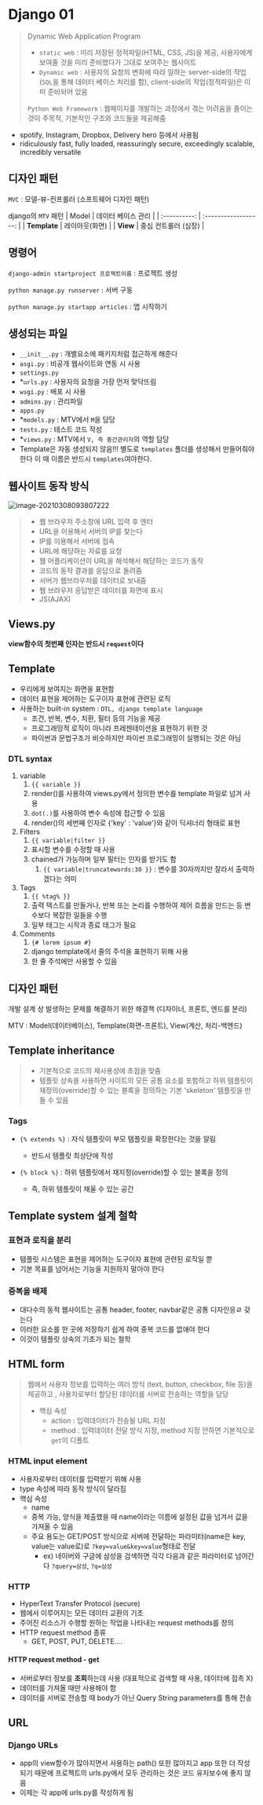 # Django 01

> Dynamic Web Application Program
>
> - `static web` : 미리 저장된 정적파일(HTML, CSS, JS)을 제공, 사용자에게 보여줄 것을 미리 준비했다가 그대로 보여주는 웹사이트
> - `Dynamic web` : 사용자의 요청의 변화에 따라 일하는 server-side의 작업 (`SQL`을 통해 데이터 베이스 처리를 함), client-side의 작업(정적파일)은 이미 준비되어 있음
>
>  `Python Web Framework` : 웹페이지를 개발하는 과정에서 겪는 어려움을 줄이는 것이 주목적, 기본적인 구조와 코드들을 제공해줌

 - spotify, Instagram, Dropbox, Delivery hero 등에서 사용됨
 - ridiculously fast, fully loaded, reassuringly secure, exceedingly scalable, incredibly versatile

## 디자인 패턴

`MVC` : 모델-뷰-컨프롤러 (소프트웨어 디자인 패턴)

django의 `MTV` 패턴
|    Model     |  데이터 베이스 관리  |
| :----------: | :------------------: |
| **Template** |    레이아웃(화면)    |
|   **View**   | 중심 컨트롤러 (심장) |



## 명령어

`django-admin startproject 프로젝트이름` : 프로젝트 생성

`python manage.py runserver` : 서버 구동 

`python manage.py startapp articles` : 앱 시작하기

## 생성되는 파일


- `__init__.py` : 개별요소에 패키지처럼 접근하게 해준다 
- `asgi.py` : 비공개 웹사이트와 연동 시 사용
- `settings.py`
- *`urls.py` : 사용자의 요청을 가장 먼저 맞닥뜨림 
- `wsgi.py` : 배포 시 사용
- `admins.py` : 관리파일
- `apps.py` 
- *`models.py` : MTV에서 `M`을 담당
- `tests.py` : 테스트 코드 작성
- *`views.py` : MTV에서 `V, 즉 중간관리자`의 역할 담당
- Template은 자동 생성되지 않음!!! 별도로 `templates` 폴더를 생성해서 만들어줘야 한다 이 때 이름은 반드시 `templates`여야한다.

## 웹사이트 동작 방식

![image-20210308093807222](C:\Users\leejo\AppData\Roaming\Typora\typora-user-images\image-20210308093807222.png)

> - 웹 브라우저 주소창에 URL 입력 후 엔터
> - URL을 이용해서 서버의 IP를 찾는다
> - IP를 이용해서 서버에 접속
> - URL에 해당하는 자료를 요청
> - 웹 어플리케이션이 URL을 해석해서 해당하는 코드가 동작
> - 코드의 동작 결과를 응답으로 돌려줌
> - 서버가 웹브라우저를 데이터로 보내줌
> - 웹 브라우저 응답받은 데이터를 화면에 표시 
> - JS(AJAX)

## Views.py

**view함수의 첫번째 인자는 반드시 `request`이다**



## Template

- 우리에게 보여지는 화면을 표현함
- 데이터 표현을 제어하는 도구이자 표현에 관련된 로직
- 사용하는 built-in system : `DTL, django template language`
  - 조건, 반복, 변수, 치환, 필터 등의 기능을 제공
  - 프로그래밍적 로직이 아니라 프레젠테이션을 표현하기 위한 것 
  - 파이썬과 문법구조가 비슷하지만 파이썬 프로그래밍이 실행되는 것은 아님 

### DTL syntax 

1. variable
   1. `{{ variable }}`
   2. render()를 사용하여 views.py에서 정의한 변수를 template 파일로 넘겨 사용
   3. `dot(.)`를 사용하여 변수 속성에 접근할 수 있음
   4. render()의 세번째 인자로 {'key' : 'value'}와 같이 딕셔너리 형태로  표현
2. Filters
   1. `{{ variable|filter }}`
   2. 표시할 변수를 수정할 때 사용
   3. chained가 가능하며 일부 필터는 인자를 받기도 함 
      1. `{{ variable|truncatewords:30 }}` : 변수를 30자까지만 잘라서 출력하겠다는 의미 
3. Tags
   1. `{{ %tag% }}`
   2. 출력 텍스트를 만들거나, 반복 또는 논리를 수행하여 제어 흐름을 만드는 등 변수보다 복잡한 일들을 수행
   3. 일부 태그는 시작과 종료 태그가 필요
4. Comments
   1. `{# lorem ipsum #}`
   2. django template에서 줄의 주석을 표현하기 위해 사용
   3. 한 줄 주석에만 사용할 수 있음

## 디자인 패턴 

개발 설계 상 발생하는 문제를 해결하기 위한 해결책 (디자이너, 프론트, 엔드를 분리)

MTV : Model(데이터베이스), Template(화면-프론트), View(계산, 처리-백엔드)



## Template inheritance

> - 기본적으로 코드의 재사용성에 초점을 맞춤
> - 템플릿 상속을 사용하면 사이트의 모든 공통 요소를 포함하고 하위 템플릿이 재정의(override)할 수 있는 블록을 정의하는 기본 'skeleton' 템플릿을 만들 수 있음

### Tags

- `{% extends %}` : 자식 템플릿이 부모 템플릿을 확장한다는 것을 알림

  - 반드시 템플릿 최상단에 작성

- `{% block %}` : 하위 템플릿에서 재지정(override)할 수 있는 블록을 정의

  - 즉, 하위 템플릿이 채울 수 있는 공간

  

## Template system 설계 철학

### 표현과 로직을 분리

- 템플릿 시스템은 표현을 제어하는 도구이자 표현에 관련된 로직일 뿐 
- 기본 목표를 넘어서는 기능을 지원하지 말아야 한다

### 중복을 배제

- 대다수의 동적 웹사이트는 공통 header, footer, navbar같은 공통 디자인응ㄹ 갖는다
- 이러한 요소를 한 곳에 저장하기 쉽게 하여 중복 코드를 없애야 한다
- 이것이 템플릿 상속의 기초가 되는 철학 



## HTML form

> 웹에서 사용자 정보를 입력하는 여러 방식 (text, button, checkbox, file 등)을 제공하고 , 사용자로부터 할당된 데이터를 서버로 전송하는 역할을 담당
>
> - 핵심 속성
>   - action : 입력데이터가 전송될 URL 지정
>   - method : 입력데이터 전달 방식 지정, method 지정 안하면 기본적으로 `get`이 디폴트

### HTML input element

- 사용자로부터 데이터를 입력받기 위해 사용
- type 속성에 따라 동작 방식이 달라짐
- 핵심 속성
  - name
  - 중복 가능, 양식을 제출했을 때 name이라는 이름에 설정된 값을 넘겨서 값을 가져올 수 있음
  - 주요 용도는 GET/POST 방식으로 서버에 전달하는 파라미터(name은 key, value는 value로)로 `?key=value&key=value`형태로 전달 
    - ex) 네이버와 구글에 삼성을 검색하면 각각 다음과 같은 파라미터로 넘어간다 `?query=삼성`, `?q=삼성`

### HTTP

- HyperText Transfer Protocol (secure)
- 웹에서 이루어지는 모든 데이터 교환의 기초
- 주어진 리소스가 수행할 원하는 작업을 나타내는 request methods를 정의
- HTTP request method 종류
  - GET, POST, PUT, DELETE....

#### HTTP request method - get

- 서버로부터 정보를 **조회**하는데 사용 (대표적으로 검색할 때 사용, 데이터에 접촉 X)
- 데이터를 가져올 때만 사용해야 함
- 데이터를 서버로 전송할 때 body가 아닌 Query String parameters를 통해 전송

## URL

### Django URLs

- app의 view함수가 많아지면서 사용하는 path() 또한 많아지고 app 또한 더 작성되기 때문에 프로젝트의 urls.py에서 모두 관리하는 것은 코드 유지보수에 좋지 않음
- 이제는 각 app에 urls.py를 작성하게 됨 